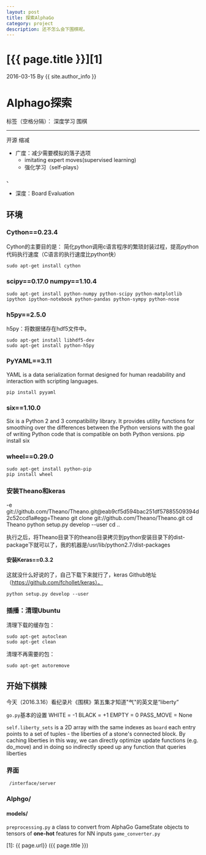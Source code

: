 ```yaml
---
layout: post
title: 探索AlphaGo
category: project
description: 还不怎么会下围棋呢。
---
```

# [{{ page.title }}][1]
2016-03-15 By {{ site.author_info }}
# Alphago探索

标签（空格分隔）： 深度学习 围棋

---

开源
缩减

 - 广度：减少需要模拟的落子选项 
    - imitating expert moves(supervised learning)
    - 强化学习（self-plays）

、

 - 深度：Board Evaluation



## 环境

### Cython==0.23.4

Cython的主要目的是： 简化python调用c语言程序的繁琐封装过程，提高python代码执行速度（C语言的执行速度比python快）

    sudo apt-get install cython
### scipy==0.17.0 numpy==1.10.4

    sudo apt-get install python-numpy python-scipy python-matplotlib ipython ipython-notebook python-pandas python-sympy python-nose

### h5py==2.5.0
h5py：将数据储存在hdf5文件中。

    sudo apt-get install libhdf5-dev
    sudo apt-get install python-h5py
### PyYAML==3.11
 YAML is a data serialization format designed for human readability and interaction with scripting languages.

    pip install pyyaml
### six==1.10.0
Six is a Python 2 and 3 compatibility library. It provides utility functions for smoothing over the differences between the Python versions with the goal of writing Python code that is compatible on both Python versions. 
    pip install six

### wheel==0.29.0

    sudo apt-get install python-pip
    pip install wheel
### 安装Theano和keras
-e git://github.com/Theano/Theano.git@eab9cf5d594bac251df57885509394d2c52ccd1a#egg=Theano
    git clone git://github.com/Theano/Theano.git
    cd Theano
    python setup.py develop --user
    cd ..

执行之后，将Theano目录下的theano目录拷贝到python安装目录下的dist-package下就可以了，我的机器是/usr/lib/python2.7/dist-packages

#### 安装Keras==0.3.2
这就没什么好说的了，自己下载下来就行了，keras Github地址（https://github.com/fchollet/keras）。

    python setup.py develop --user

### 插播：清理Ubuntu
清理下载的缓存包：

    sudo apt-get autoclean
    sudo apt-get clean
清理不再需要的包：

    sudo apt-get autoremove

## 开始下棋辣
今天（2016.3.16）看纪录片《围棋》第五集才知道"气"的英文是“liberty”

`go.py`基本的设置
    WHITE = -1
    BLACK = +1
    EMPTY = 0
    PASS_MOVE = None
    
`self.liberty_sets` is a 2D array with the same indexes as `board` each entry points to a set of tuples - the liberties of a stone's connected block. By caching liberties in this way, we can directly optimize update functions (e.g. do_move) and in doing so indirectly speed up any function that queries liberties
### 界面
` /interface/server`
### Alphgo/ 
#### models/


`preprocessing.py`
a class to convert from AlphaGo GameState objects to tensors of **one-hot**
	features for NN inputs
`game_converter.py`

[BeiYuu]:    http://rowl1ng.com  "Rowl1ng"
[1]:    {{ page.url}}  ({{ page.title }})
